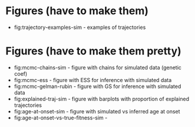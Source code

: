 # Figures (have to make them)

* fig:trajectory-examples-sim - examples of trajectories

# Figures (have to make them pretty)

* fig:mcmc-chains-sim - figure with chains for simulated data (genetic coef)
* fig:mcmc-ess - figure with ESS for inference with simulated data
* fig:mcmc-gelman-rubin - figure with GS for inference with simulated data
* fig:explained-traj-sim - figure with barplots with proportion of explained trajectories
* fig:age-at-onset-sim - figure with simulated vs inferred age at onset
* fig:age-at-onset-vs-true-fitness-sim - 